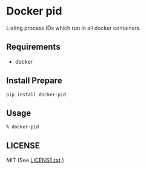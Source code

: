 # Docker pid

Listing process IDs which run in all docker containers.

## Requirements

- docker

## Install Prepare

```
pip install docker-pid
```

## Usage

```
% docker-pid
```

## LICENSE

MIT (See [LICENSE.txt](/LICENSE.txt).)
